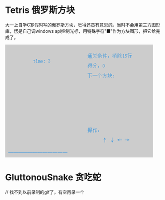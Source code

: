# Tetris 俄罗斯方块

大一上自学C寒假时写的俄罗斯方块，觉得还蛮有意思的。当时不会用第三方图形库，愣是自己调windows api控制光标，用特殊字符"■"作为方块图形，把它给完成了。

![tetris](https://raw.githubusercontent.com/HugHoo/Miscellaneous/master/Images/Tetris/Tetris.gif)

# GluttonouSnake 贪吃蛇

// 找不到以前录制的gif了，有空再录一个